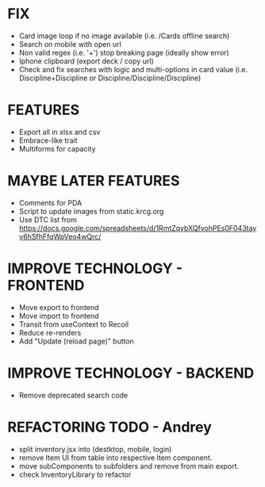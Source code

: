 # FIX
- Card image loop if no image available (i.e. /Cards offline search)
- Search on mobile with open url
- Non valid regex (i.e. '+') stop breaking page (ideally show error)
- Iphone clipboard (export deck / copy url)
- Check and fix searches with logic and multi-options in card value (i.e. Discipline+Discipline or Discipline/Discipline/Discipline)

# FEATURES
- Export all in xlsx and csv
- Embrace-like trait
- Multiforms for capacity

# MAYBE LATER FEATURES
- Comments for PDA
- Script to update images from static.krcg.org
- Use DTC list from https://docs.google.com/spreadsheets/d/1RmtZqybXQfvohPEs0F043tayv6hSfhFfqWpVeo4wQrc/

# IMPROVE TECHNOLOGY - FRONTEND
- Move export to frontend
- Move import to frontend
- Transit from useContext to Recoil
- Reduce re-renders
- Add "Update (reload page)" button

# IMPROVE TECHNOLOGY - BACKEND
- Remove deprecated search code

# REFACTORING TODO - Andrey
- split inventory.jsx into (destktop, mobile, login)
- remove Item UI from table into respective Item component.
- move subComponents to subfolders and remove from main export.
- check InventoryLibrary to refactor
